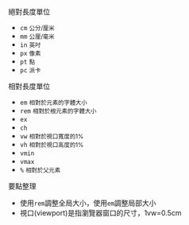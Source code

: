 絕對長度單位
- `cm` <small>公分/厘米</small>
- `mm` <small>公厘/毫米</small>
- `in` <small>英吋</small>
- `px` <small>像素</small>
- `pt` <small>點</small>
- `pc` <small>派卡</small>

相對長度單位
- `em` <small>相對於元素的字體大小</small>
- `rem` <small>相對於根元素的字體大小</small>
- `ex`
- `ch`
- `vw` <small>相對於視口寬度的1%</small>
- `vh` <small>相對於視口高度的1%</small>
- `vmin`
- `vmax`
- `%` <small>相對於父元素</small>

要點整理
- 使用`rem`調整全局大小，使用`em`調整局部大小
- 視口(viewport)是指瀏覽器窗口的尺寸，1vw=0.5cm